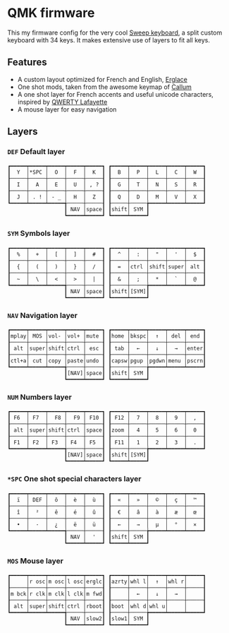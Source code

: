 # QMK firmware

This my firmware config for the very cool [Sweep keyboard](https://github.com/davidphilipbarr/Sweep), a split custom keyboard with 34 keys. It makes extensive use of layers to fit all keys.

## Features

- A custom layout optimized for French and English, [Erglace](https://github.com/Lysquid/Erglace)
- One shot mods, taken from the awesome keymap of [Callum](https://github.com/qmk/qmk_firmware/tree/user-keymaps-still-present/users/callum)
- A one shot layer for French accents and useful unicode characters, inspired by [QWERTY Lafayette](https://qwerty-lafayette.org/)
- A mouse layer for easy navigation

## Layers

### `DEF` Default layer

```
┏━━━━━┯━━━━━┯━━━━━┯━━━━━┯━━━━━┓ ┏━━━━━┯━━━━━┯━━━━━┯━━━━━┯━━━━━┓
┃  Y  │*SPC │  O  │  F  │  K  ┃ ┃  B  │  P  │  L  │  C  │  W  ┃
┠─────┼─────┼─────┼─────┼─────┨ ┠─────┼─────┼─────┼─────┼─────┨
┃  I  │  A  │  E  │  U  │ , ? ┃ ┃  G  │  T  │  N  │  S  │  R  ┃
┠─────┼─────┼─────┼─────┼─────┨ ┠─────┼─────┼─────┼─────┼─────┨
┃  J  │ . ! │ - _ │  H  │  Z  ┃ ┃  Q  │  D  │  M  │  V  │  X  ┃
┗━━━━━┷━━━━━┷━━━━━╅─────┼─────┨ ┠─────┼─────╆━━━━━┷━━━━━┷━━━━━┛
                  ┃ NAV │space┃ ┃shift│ SYM ┃
                  ┗━━━━━┷━━━━━┛ ┗━━━━━┷━━━━━┛
```

### `SYM` Symbols layer

```
┏━━━━━┯━━━━━┯━━━━━┯━━━━━┯━━━━━┓ ┏━━━━━┯━━━━━┯━━━━━┯━━━━━┯━━━━━┓
┃  %  │  +  │  [  │  ]  │  #  ┃ ┃  ^  │  :  │  "  │  '  │  $  ┃
┠─────┼─────┼─────┼─────┼─────┨ ┠─────┼─────┼─────┼─────┼─────┨
┃  {  │  (  │  )  │  }  │  /  ┃ ┃  =  │ctrl │shift│super│ alt ┃
┠─────┼─────┼─────┼─────┼─────┨ ┠─────┼─────┼─────┼─────┼─────┨
┃  ~  │  \  │  <  │  >  │  |  ┃ ┃  &  │  ;  │  *  │  `  │  @  ┃
┗━━━━━┷━━━━━┷━━━━━╅─────┼─────┨ ┠─────┼─────╆━━━━━┷━━━━━┷━━━━━┛
                  ┃ NAV │space┃ ┃shift│[SYM]┃
                  ┗━━━━━┷━━━━━┛ ┗━━━━━┷━━━━━┛
```

### `NAV` Navigation layer

```
┏━━━━━┯━━━━━┯━━━━━┯━━━━━┯━━━━━┓ ┏━━━━━┯━━━━━┯━━━━━┯━━━━━┯━━━━━┓
┃mplay│ MOS │vol- │vol+ │mute ┃ ┃home │bkspc│  ↑  │ del │ end ┃
┠─────┼─────┼─────┼─────┼─────┨ ┠─────┼─────┼─────┼─────┼─────┨
┃ alt │super│shift│ctrl │ esc ┃ ┃ tab │  ←  │  ↓  │  →  │enter┃
┠─────┼─────┼─────┼─────┼─────┨ ┠─────┼─────┼─────┼─────┼─────┨
┃ctl+a│ cut │copy │paste│undo ┃ ┃capsw│pgup │pgdwn│menu │pscrn┃
┗━━━━━┷━━━━━┷━━━━━╅─────┼─────┨ ┠─────┼─────╆━━━━━┷━━━━━┷━━━━━┛
                  ┃[NAV]│space┃ ┃shift│ SYM ┃
                  ┗━━━━━┷━━━━━┛ ┗━━━━━┷━━━━━┛
```

### `NUM` Numbers layer

```
┏━━━━━┯━━━━━┯━━━━━┯━━━━━┯━━━━━┓ ┏━━━━━┯━━━━━┯━━━━━┯━━━━━┯━━━━━┓
┃ F6  │ F7  │  F8 │  F9 │ F10 ┃ ┃ F12 │  7  │  8  │  9  │  ,  ┃
┠─────┼─────┼─────┼─────┼─────┨ ┠─────┼─────┼─────┼─────┼─────┨
┃ alt │super│shift│ctrl │space┃ ┃zoom │  4  │  5  │  6  │  0  ┃
┠─────┼─────┼─────┼─────┼─────┨ ┠─────┼─────┼─────┼─────┼─────┨
┃ F1  │ F2  │ F3  │ F4  │ F5  ┃ ┃ F11 │  1  │  2  │  3  │  .  ┃
┗━━━━━┷━━━━━┷━━━━━╅─────┼─────┨ ┠─────┼─────╆━━━━━┷━━━━━┷━━━━━┛
                  ┃[NAV]│space┃ ┃shift│[SYM]┃
                  ┗━━━━━┷━━━━━┛ ┗━━━━━┷━━━━━┛
```

### `*SPC` One shot special characters layer

```
┏━━━━━┯━━━━━┯━━━━━┯━━━━━┯━━━━━┓ ┏━━━━━┯━━━━━┯━━━━━┯━━━━━┯━━━━━┓
┃  ï  │ DEF │  ô  │  è  │  ù  ┃ ┃  «  │  »  │  ©  │  ç  │  ™  ┃
┠─────┼─────┼─────┼─────┼─────┨ ┠─────┼─────┼─────┼─────┼─────┨
┃  î  │  ²  │  ê  │  é  │  û  ┃ ┃  €  │  â  │  à  │  æ  │  œ  ┃
┠─────┼─────┼─────┼─────┼─────┨ ┠─────┼─────┼─────┼─────┼─────┨
┃  •  │  ·  │  ¿  │  ë  │  ü  ┃ ┃  ←  │  →  │  μ  │  °  │  ×  ┃
┗━━━━━┷━━━━━┷━━━━━╅─────┼─────┨ ┠─────┼─────╆━━━━━┷━━━━━┷━━━━━┛
                  ┃ NAV │  '  ┃ ┃shift│ SYM ┃
                  ┗━━━━━┷━━━━━┛ ┗━━━━━┷━━━━━┛
```

### `MOS` Mouse layer

```
┏━━━━━┯━━━━━┯━━━━━┯━━━━━┯━━━━━┓ ┏━━━━━┯━━━━━┯━━━━━┯━━━━━┯━━━━━┓
┃     │r osc│m osc│l osc│erglc┃ ┃azrty│whl l│  ↑  │whl r│     ┃
┠─────┼─────┼─────┼─────┼─────┨ ┠─────┼─────┼─────┼─────┼─────┨
┃m bck│r clk│m clk│l clk│m fwd┃ ┃     │  ←  │  ↓  │  →  │     ┃
┠─────┼─────┼─────┼─────┼─────┨ ┠─────┼─────┼─────┼─────┼─────┨
┃ alt │super│shift│ctrl │rboot┃ ┃boot │whl d│whl u│     │     ┃
┗━━━━━┷━━━━━┷━━━━━╅─────┼─────┨ ┠─────┼─────╆━━━━━┷━━━━━┷━━━━━┛
                  ┃ NAV │slow2┃ ┃slow1│ SYM ┃
                  ┗━━━━━┷━━━━━┛ ┗━━━━━┷━━━━━┛
